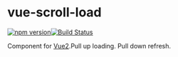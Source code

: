 # vue-scroll-load

[![npm version](https://badge.fury.io/js/vue-scroll-load.svg)](https://badge.fury.io/js/vue-scroll-load)[![Build Status](https://travis-ci.org/wedog/vue-scroll-load.svg?branch=master)](https://travis-ci.org/wedog/vue-scroll-load)

Component for [Vue2](https://vuejs.org/index.html).Pull up loading. Pull down refresh.

